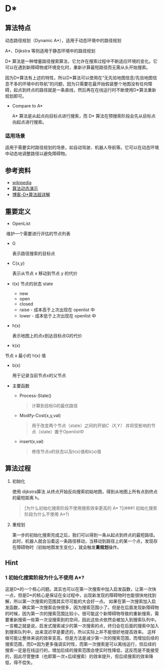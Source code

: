 # D*

## 算法特点

动态路径规划（Dynamic A*），适用于动态环境中的路径规划

A*、Dijkstra 等则适用于静态环境中的路径规划

D* 算法是一种增量路径搜索算法，它允许在搜索过程中不断适应环境的变化。它可以在遇到新障碍物或环境变化时，重新计算最短路径而无需从头开始搜索。

因为D\*算法有上述的特性，所以D\*算法可以使用在“无先验地图信息/先验地图信息不多的环境中的导航”的问题，因为只需要在最开始假装整个地图没有任何障碍，起点到终点的路径就是一条直线，然后再在在线运行时不断使用D\*算法重新规划即可。

- Compare to A*

  A* 算法是从起点向目标点进行搜索，而 D* 算法在预搜索阶段会先从目标点向起点进行搜索。

  

### 适用场景

适用于需要实时路径规划的场景，如自动驾驶、机器人导航等。它可以在动态环境中动态地调整路径以避免障碍物。

## 参考资料

- [wikipedia](https://en.wikipedia.org/wiki/D*)
- [算法动态演示](https://www.youtube.com/watch?v=e_7bSKXHvOI)
- [博客-D*算法超详解](https://blog.csdn.net/rezrezre/article/details/131008284)



## 重要定义

- OpenList

​	维护一个需要进行评估的节点列表

- G 

  表示路径搜索的目标点

  

- C(x,y)

  表示从节点 x 移动到节点 y 的代价

  

- t(x) 节点的状态 state
  - new
  - open
  - closed
  - raise  - 成本高于上次出现在 openlist 中
  - lower - 成本低于上次出现在 openlist 中
  
- h(x)

  表示地图上的点x到达目标点G的代价

-  k(x)

  节点 x 最小的 h(x) 值

- b(x)

  用于记录当前节点x的父节点



- 主要函数

  - Process-State()

    > 计算到目标G的最优路径

  - Modify-Cost(x,y,val)

    >用于改变两个节点（state）之间的开销*C（X,Y）* 并将受影响的节点（state）置于Openlist中
    
  - insert(x,val)

    >修改节点x的状态以及h(x)值和k(x)值

## 算法过程

1. 初始化

   使用 dijkstra算法 从终点开始反向搜索初始地图，得到从地图上所有点到终点的最短距离 h。

   > [为什么初始化搜索阶段不使用搜索效率更高的 A* ?](###1 初始化搜索阶段为什么不使用 A*?)

2. 重规划

   第一步的初始化搜索完成之后，我们可以得到一条从起点到终点的最短路径。此时，机器人就会沿着这一条路径移动，当移动到路径上的某一个点，发现存在障碍物时（初始地图发生变化），就会触发**重规划**操作。
   
   





















## Hint

### 1 初始化搜索阶段为什么不使用 A*?

这是D\*的一个核心问题。其实也可以在第一次搜索中加入启发函数，让第一次快一点，但是D\*的核心是保证在全过程中，出现新发现的障碍物时也能很快地找到解，所以第一次搜索的范围其实尽可能的大会好一点。
如果在第一次搜索加入启发函数，确实第一次搜索会快很多，因为搜索范围小了。但是在后面发现新障碍物的时候，因为第一次的搜索范围比较小，很可能这个新障碍物导致的重新搜索，需要重新搜索一些第一次没搜索到的空间，因此这些点依然会被加入到搜索队列中。
一言概之就是说，启发式搜索减少的第一次搜索的点，终归会在后面的搜索中加入到搜索队列中，出来混迟早是要还的，所以实际上并不能很好地提高效率。
这样做可能让整体来说的效率变高，但是方法是减少第一次的搜索范围，而增加后续的搜索范围，而D*因为更多强调实时性，而第一次搜索是可以离线运行，但后续的搜索一定是在线运行的，增加后续的搜索范围会使实时性降低，这反而是不能接受的，因此尽管整体（也即第一次+后续搜索）的效率提升，但后续搜索的效率降低，得不偿失。
